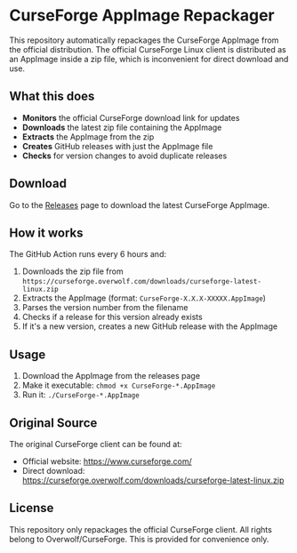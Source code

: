 # CurseForge AppImage Repackager

This repository automatically repackages the CurseForge AppImage from the official distribution. The official CurseForge Linux client is distributed as an AppImage inside a zip file, which is inconvenient for direct download and use.

## What this does

- **Monitors** the official CurseForge download link for updates
- **Downloads** the latest zip file containing the AppImage
- **Extracts** the AppImage from the zip
- **Creates** GitHub releases with just the AppImage file
- **Checks** for version changes to avoid duplicate releases

## Download

Go to the [Releases](../../releases) page to download the latest CurseForge AppImage.

## How it works

The GitHub Action runs every 6 hours and:

1. Downloads the zip file from `https://curseforge.overwolf.com/downloads/curseforge-latest-linux.zip`
2. Extracts the AppImage (format: `CurseForge-X.X.X-XXXXX.AppImage`)
3. Parses the version number from the filename
4. Checks if a release for this version already exists
5. If it's a new version, creates a new GitHub release with the AppImage

## Usage

1. Download the AppImage from the releases page
2. Make it executable: `chmod +x CurseForge-*.AppImage`
3. Run it: `./CurseForge-*.AppImage`

## Original Source

The original CurseForge client can be found at:
- Official website: https://www.curseforge.com/
- Direct download: https://curseforge.overwolf.com/downloads/curseforge-latest-linux.zip

## License

This repository only repackages the official CurseForge client. All rights belong to Overwolf/CurseForge. This is provided for convenience only.

